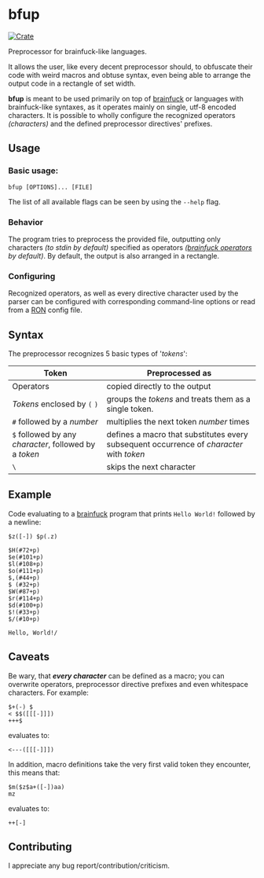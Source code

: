 # **bfup**

[![Crate][crate_img]][crate]

Preprocessor for brainfuck-like languages.

It allows the user, like every decent preprocessor should,
to obfuscate their code with weird macros and obtuse syntax,
even being able to arrange the output code in a rectangle of set width.
 
**bfup** is meant to be used primarily on top of [brainfuck][bf] or
languages with brainfuck-like syntaxes, as it operates mainly on
single, utf-8 encoded characters. It is possible to wholly configure
the recognized operators *(characters)* and the defined preprocessor
directives' prefixes.

## Usage

### Basic usage:

```text
bfup [OPTIONS]... [FILE]
```

The list of all available flags can be seen by
using the `--help` flag.

### Behavior

The program tries to preprocess the provided file,
outputting only characters *(to stdin by default)*
specified as operators *([brainfuck operators][bf_ops] by default)*.
By default, the output is also arranged in a rectangle.

### Configuring

Recognized operators, as well as every directive character
used by the parser can be configured with corresponding 
command-line options or read from a [RON][ron] config file.

## Syntax

The preprocessor recognizes 5 basic types of '*tokens*':

| Token                                                  | Preprocessed as                                                                          |
|--------------------------------------------------------|------------------------------------------------------------------------------------------|
| Operators                                              | copied directly to the output                                                            |
| *Tokens* enclosed by `(` `)`                           | groups the *tokens* and treats them as a single token.                                   |
| `#` followed by a *number*                             | multiplies the next token *number* times                                                 |
| `$` followed by any *character*, followed by a *token* | defines a macro that substitutes every subsequent occurrence of *character* with *token* |
| `\`                                                    | skips the next character                                                                 |

## Example

Code evaluating to a [brainfuck][bf] program
that prints `Hello World!` followed by a newline:
```
$z([-]) $p(.z)

$H(#72+p)
$e(#101+p)
$l(#108+p)
$o(#111+p)
$,(#44+p)
$ (#32+p)
$W(#87+p)
$r(#114+p)
$d(#100+p)
$!(#33+p)
$/(#10+p)

Hello, World!/
```

## Caveats

Be wary, that ***every character*** can be defined as a macro; you can overwrite operators, preprocessor directive prefixes and even 
whitespace characters. For example:
```
$+(-) $
< $$([[[-]]])
+++$
```
evaluates to:
```
<---([[[-]]])
```
In addition, macro definitions take the very first valid token they encounter, this means that:
```
$m($z$a+([-])aa)
mz
```
evaluates to:
```
++[-]
```

## Contributing

I appreciate any bug report/contribution/criticism.

[bf]:https://en.wikipedia.org/wiki/Brainfuck
[bf_ops]:https://en.wikipedia.org/wiki/Brainfuck#Commands
[ron]:https://docs.rs/ron/latest/ron/

[crate]:https://crates.io/crates/bfup
[crate_img]:https://img.shields.io/crates/v/bfup.svg?logo=rust
